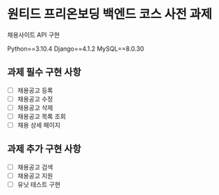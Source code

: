 # 원티드 프리온보딩 백엔드 코스 사전 과제

채용사이트 API 구현

Python==3.10.4
Django==4.1.2
MySQL==8.0.30

## 과제 필수 구현 사항

- [ ] 채용공고 등록
- [ ] 채용공고 수정
- [ ] 채용공고 삭제
- [ ] 채용공고 목록 조회
- [ ] 채용 상세 페이지

## 과제 추가 구현 사항

- [ ] 채용공고 검색
- [ ] 채용공고 지원
- [ ] 유닛 테스트 구현
